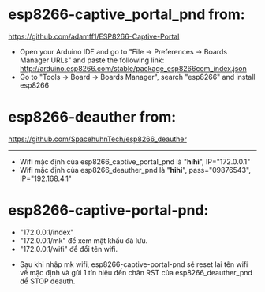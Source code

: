 # esp8266-captive_portal_pnd from:
https://github.com/adamff1/ESP8266-Captive-Portal
  - Open your Arduino IDE and go to "File -> Preferences -> Boards Manager URLs" and paste the following link: http://arduino.esp8266.com/stable/package_esp8266com_index.json
  - Go to "Tools -> Board -> Boards Manager", search "esp8266" and install esp8266
# esp8266-deauther from:
https://github.com/SpacehuhnTech/esp8266_deauther

---------------------------------------------------
- Wifi mặc định của esp8266_captive_portal_pnd là "__hihi__", IP="172.0.0.1"
- Wifi mặc định của esp8266_deauther_pnd là "__hihi__", pass="09876543", IP="192.168.4.1"

# esp8266-captive-portal-pnd:
  + "172.0.0.1/index"
  + "172.0.0.1/mk" để xem mật khẩu đã lưu.
  + "172.0.0.1/wifi" để đổi tên wifi.
 - Sau khi nhập mk wifi, esp8266-captive-portal-pnd sẽ reset lại tên wifi về mặc định và gửi 1 tín hiệu đến chân RST của esp8266_deauther_pnd để STOP deauth.


